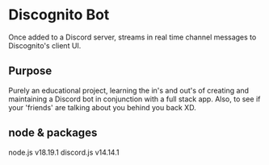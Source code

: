 # Discognito Bot

Once added to a Discord server, streams in real time channel messages to Discognito's client UI.

## Purpose

Purely an educational project, learning the in's and out's of creating and maintaining a Discord bot in conjunction with a full stack app. Also, to see if your 'friends' are talking about you behind you back XD.

## node & packages

node.js v18.19.1
discord.js v14.14.1
